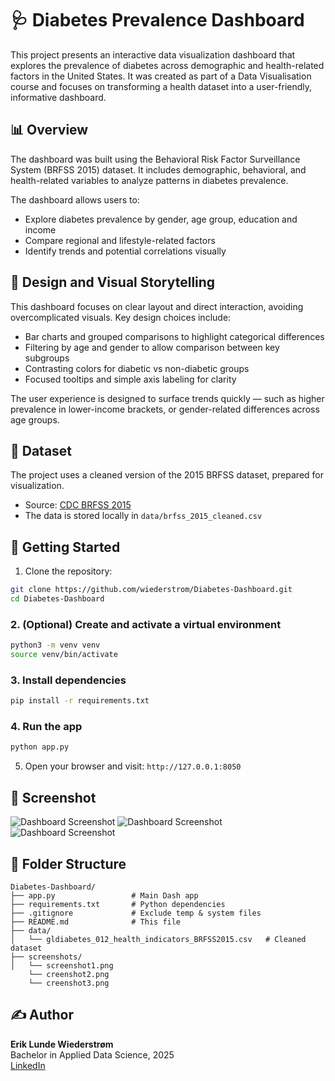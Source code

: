 # 🩺 Diabetes Prevalence Dashboard

This project presents an interactive data visualization dashboard that explores the prevalence of diabetes across demographic and health-related factors in the United States. It was created as part of a Data Visualisation course and focuses on transforming a health dataset into a user-friendly, informative dashboard.

## 📊 Overview

The dashboard was built using the Behavioral Risk Factor Surveillance System (BRFSS 2015) dataset. It includes demographic, behavioral, and health-related variables to analyze patterns in diabetes prevalence.

The dashboard allows users to:

- Explore diabetes prevalence by gender, age group, education and income
- Compare regional and lifestyle-related factors
- Identify trends and potential correlations visually

## 🧩 Design and Visual Storytelling

This dashboard focuses on clear layout and direct interaction, avoiding overcomplicated visuals. Key design choices include:

- Bar charts and grouped comparisons to highlight categorical differences
- Filtering by age and gender to allow comparison between key subgroups
- Contrasting colors for diabetic vs non-diabetic groups
- Focused tooltips and simple axis labeling for clarity

The user experience is designed to surface trends quickly — such as higher prevalence in lower-income brackets, or gender-related differences across age groups.

## 🧪 Dataset

The project uses a cleaned version of the 2015 BRFSS dataset, prepared for visualization.

- Source: [CDC BRFSS 2015](https://www.cdc.gov/brfss/annual_data/annual_2015.html)
- The data is stored locally in `data/brfss_2015_cleaned.csv`


## 🚀 Getting Started

1. Clone the repository:

```bash
git clone https://github.com/wiederstrom/Diabetes-Dashboard.git
cd Diabetes-Dashboard
```

### 2. (Optional) Create and activate a virtual environment

```bash
python3 -m venv venv
source venv/bin/activate
```

### 3. Install dependencies

```bash
pip install -r requirements.txt
```

### 4. Run the app

```bash
python app.py
```

5. Open your browser and visit: `http://127.0.0.1:8050`

## 📸 Screenshot

![Dashboard Screenshot](screenshots/screenshot1.png)
![Dashboard Screenshot](screenshots/screenshot2.png)
![Dashboard Screenshot](screenshots/screenshot3.png)


## 📁 Folder Structure

```
Diabetes-Dashboard/
├── app.py                 # Main Dash app
├── requirements.txt       # Python dependencies
├── .gitignore             # Exclude temp & system files
├── README.md              # This file
├── data/
│   └── gldiabetes_012_health_indicators_BRFSS2015.csv   # Cleaned dataset
├── screenshots/
│   └── screenshot1.png
    └── creenshot2.png 
    └── creenshot3.png 
```

## ✍️ Author

**Erik Lunde Wiederstrøm**\
Bachelor in Applied Data Science, 2025\
[LinkedIn](https://linkedin.com/in/wiederstrom)
